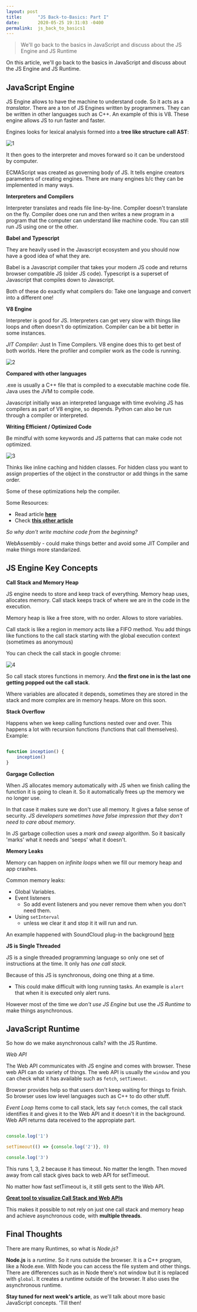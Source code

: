 ```yaml
---
layout: post
title:      "JS Back-to-Basics: Part I"
date:       2020-05-25 19:31:03 -0400
permalink:  js_back_to_basics1
---
```


>  We'll go back to the basics in JavaScript and discuss about the JS Engine and JS Runtime


On this article, we'll go back to the basics in JavaScript and discuss about the JS Engine and JS Runtime.

## JavaScript Engine 

JS Engine allows to have the machine to understand code. So it acts as a *translator*. There are a ton of JS Engines written by programmers. They can be written in other languages such as C++. An example of this is V8. These engine allows JS to run faster and faster.

Engines looks for lexical analysis formed into a **tree like structure call AST**:

![1](https://user-images.githubusercontent.com/15071636/81210695-db483e80-8f97-11ea-820d-3006718796e1.png)

It then goes to the interpreter and moves forward so it can be understood by computer.

ECMAScript was created as governing body of JS. It tells engine creators parameters of creating engines. There are many engines b/c they can be implemented in many ways.

**Interpreters and Compilers**

Interpreter translates and reads file line-by-line. Compiler doesn't translate on the fly. Compiler does one run and then writes a new program in a program that the computer can understand like machine code. You can still run JS using one or the other.

**Babel and Typescript** 

They are heavily used in the Javascript ecosystem and you should now have a good idea of what they are.

Babel is a Javascript compiler that takes your modern JS code and returns  browser compatible JS (older JS code). Typescript is a superset of Javascript that compiles down to Javascript.

Both of these do exactly what compilers do: Take one language and convert into a different one!

**V8 Engine**

Interpreter is good for JS. Interpreters can get very slow with things like loops and often doesn't do optimization. Compiler can be a bit better in some instances.

*JIT Compiler:* Just In Time Compilers. V8 engine does this to get best of both worlds. Here the profiler and compiler work as the code is running.

![2](https://user-images.githubusercontent.com/15071636/81311026-7c8fcd00-904a-11ea-88c4-3ec3d28c19f0.png)

**Compared with other languages**

.exe is usually a C++ file that is compiled to a executable machine code file. Java uses the JVM to compile code.

Javascript initially was an interpreted language with time evolving JS has compilers as part of V8 engine, so depends. Python can also be run through a compiler or interpreted.

**Writing Efficient / Optimized Code**

Be mindful with some keywords and JS patterns that can make code not optimized.

![3](https://user-images.githubusercontent.com/15071636/81311646-4868dc00-904b-11ea-9d81-4430dc05d9da.png)

Thinks like inline caching and hidden classes. For hidden class you want to assign properties of the object in the constructor or add things in the same order. 

Some of these optimizations help the compiler.

Some Resources:
- Read article [**here**](https://github.com/petkaantonov/bluebird/wiki/Optimization-killers#3-managing-arguments)
- Check [**this other article**](https://richardartoul.github.io/jekyll/update/2015/04/26/hidden-classes.html)

*So why don't write machine code from the beginning?*

WebAssembly - could make things better and avoid some JIT Compiler and make things more standarized.

## JS Engine Key Concepts

**Call Stack and Memory Heap**

JS engine needs to store and keep track of everything. Memory heap uses, allocates memory. Call stack keeps track of where we are in the code in the execution.

Memory heap is like a free store, with no order. Allows to store variables.

Call stack is like a region in memory acts like a FIFO method. You add things like functions to the call stack starting with the global execution context (sometimes as anonymous)

You can check the call stack in google chrome:

![4](https://user-images.githubusercontent.com/15071636/81314979-59b3e780-904f-11ea-97ff-0b65c0ad2022.png)


So call stack stores functions in memory. And **the first one in is the last one getting popped out the call stack**.

Where variables are allocated it depends, sometimes they are stored in the stack and more complex are in memory heaps. More on this soon.

**Stack Overflow**

Happens when we keep calling functions nested over and over. This happens a lot with recursion functions (functions that call themselves). Example:

```js

function inception() {
    inception()
}

```

**Gargage Collection**

When JS allocates memory automatically with JS when we finish calling the function it is going to clean it. So it automatically frees up the memory we no longer use. 

In that case it makes sure we don't use all memory. It gives a false sense of security. *JS developers sometimes have false impression that they don't need to care about memory*.

In JS garbage collection uses a *mark and sweep* algorithm. So it basically 'marks' what it needs and 'seeps' what it doesn't.

**Memory Leaks**

Memory can happen on *infinite loops* when we fill our memory heap and app crashes.

Common memory leaks:
- Global Variables.
- Event listeners
  - So add event listeners and you never remove them when you don't need them.
- Using `setInterval`
  - unless we clear it and stop it it will run and run.

An example happened with SoundCloud plug-in the background [here](https://developers.soundcloud.com/blog/garbage-collection-in-redux-applications)

**JS is Single Threaded**

JS is a single threaded programming language so only one set of instructions at the time. It only has *one call stack*.

Because of this JS is synchronous, doing one thing at a time.
- This could make difficult with long running tasks. An example is `alert` that when it is executed only alert runs.

However most of the time we *don't use JS Engine* but use the *JS Runtime* to make things asynchronous.

## JavaScript Runtime

So how do we make asynchronous calls? with the JS Runtime.

*Web API* 

The Web API communicates with JS engine and comes with browser. These web API can do variety of things. The web API is usually the `window` and you can check what it has available such as `fetch`, `setTimeout`. 

Browser provides help so that users don't keep waiting for things to finish. So browser uses low level languages such as C++ to do other stuff.

*Event Loop*
Items come to call stack, lets say `fetch` comes, the call stack identifies it and gives it to the Web API and it doesn't it in the background. Web API returns data received to the appropiate part.

```js

console.log('1')

setTimeout(() => {console.log('2')}, 0)

console.log('3')
```
This runs 1, 3, 2 because it has timeout. No matter the length. Then moved away from call stack gives back to web API for setTimeout. 

No matter how fast setTimeout is, it still gets sent to the Web API.

[**Great tool to visualize Call Stack and Web APIs**](http://latentflip.com/loupe/?code=ZnVuY3Rpb24gcHJpbnRIZWxsbygpIHsNCiAgICBjb25zb2xlLmxvZygnSGVsbG8gZnJvbSBiYXonKTsNCn0NCg0KZnVuY3Rpb24gYmF6KCkgew0KICAgIHNldFRpbWVvdXQocHJpbnRIZWxsbywgMzAwMCk7DQp9DQoNCmZ1bmN0aW9uIGJhcigpIHsNCiAgICBiYXooKTsNCn0NCg0KZnVuY3Rpb24gZm9vKCkgew0KICAgIGJhcigpOw0KfQ0KDQpmb28oKTs%3D!!!PGJ1dHRvbj5DbGljayBtZSE8L2J1dHRvbj4%3D)

This makes it possible to not rely on just one call stack and memory heap and achieve asynchronous code, with **multiple threads**.

## Final Thoughts

There are many Runtimes, so what is *Node.js*? 

**Node.js** is a *runtime*. So it runs outside the browser. It is a C++ program, like a Node.exe. With Node you can access the file system and other things. There are differences such as in Node there's not window but it is replaced with `global`. It creates a runtime outside of the browser. It also uses the asynchronous runtime.

**Stay tuned for next week's article**, as we'll talk about more basic JavaScript concepts. 'Till then!